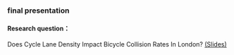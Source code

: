 ### final presentation
#### Research question：
Does Cycle Lane Density Impact Bicycle Collision Rates In London? [(Slides)](https://github.com/iantsern-twuk/CASA0007_Quantitative-Methods/blob/main/Assessment/group%20work/presentation/Q3.pdf)

